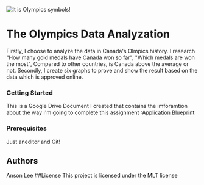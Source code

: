 ![It is Olympics symbols!](fiverings.jpeg "Five RINGS")

# The Olympics Data Analyzation

Firstly, I choose to analyze the data in Canada's Olmpics history. I research "How many gold medals have Canada won so far", "Which medals are won the most", Compared to other countries, is Canada above the average or not. Secondly, I create six graphs to prove and show the result based on the data which is approved online.

### Getting Started 
This is a Google Drive Document I created that contains the imforamtion about the way I'm going to complete this assignment :[Application Blueprint](https://docs.google.com/document/d/11ZiCVV-Bvr4uOeM_Z9o1tVKTQJefQwphrIGBLG_VjRo/edit)


### Prerequisites 
Just aneditor and Git!

## Authors
Anson Lee
##License 
This project is licensed under the MLT license 